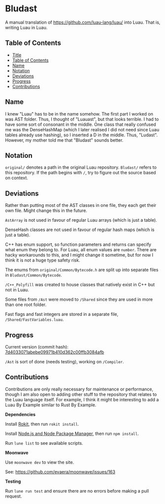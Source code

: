 # Bludast

A manual translation of https://github.com/luau-lang/luau/ into Luau. That is, writing Luau in Luau.

## Table of Contents

- [Title](#bludast)
- [Table of Contents](#table-of-contents)
- [Name](#name)
- [Notation](#notation)
- [Deviations](#deviations)
- [Progress](#progress)
- [Contributions](#contributions)

## Name

I knew "Luau" has to be in the name somehow. The first part I worked on was AST folder. Thus, I thought of "Luauast", but that looks terrible. I had to have some sort of consonant in the middle. One class that really confused me was the DenseHashMap (which I later realised I did not need since Luau tables already use hashing), so I inserted a D in the middle. Thus, "Ludast". However, my mother told me that "Bludast" sounds better.

## Notation

`original/` denotes a path in the original Luau repository. `Bludast/` refers to this repository. If the path begins with `/`, try to figure out the source based on context.

## Deviations

Rather than putting most of the AST classes in one file, they each get their own file. Might change this in the future.

`AstArray` is not used in favour of regular Luau arrays (which is just a table).

DenseHash classes are not used in favour of regular hash maps (which is just a table).

C++ has enum support, so function parameters and returns can specify what enum they belong to. For Luau, all enum values are `number`. There are hacky workarounds to this, and I might change it sometime, but for now I think it is not a huge type safety risk.

The enums from `original/Common/Bytecode.h` are split up into separate files in `Bludast/Common/Bytecode`.

`/C++_Polyfill` was created to house classes that natively exist in C++ but not in Luau.

Some files from `/Ast` were moved to `/Shared` since they are used in more than one root folder.

Fast flags and fast integers are stored in a separate file, `/Shared/FastVariables.luau`.

## Progress

Current version (commit hash): [7d4033071abebe09971b410d362c00ffb3084afb](https://github.com/luau-lang/luau/tree/7d4033071abebe09971b410d362c00ffb3084afb)

`/Ast` is sort of done (needs testing), working on `/Compiler`.

## Contributions

Contributions are only really necessary for maintenance or performance, though I am also open to adding other stuff to the repository that relates to the Luau language itself. For example, I think it might be interesting to add a Luau By Example similar to Rust By Example.

**Dependencies**

Install [Rokit](https://github.com/rojo-rbx/rokit), then run `rokit install`.

Install [Node.js and Node Package Manager](https://nodejs.org/en/download), then run `npm install`.

Run `lune list` to see available scripts.

**Moonwave**

Use `moonwave dev` to view the site.

See: https://github.com/evaera/moonwave/issues/163

**Testing**

Run `lune run test` and ensure there are no errors before making a pull request.
